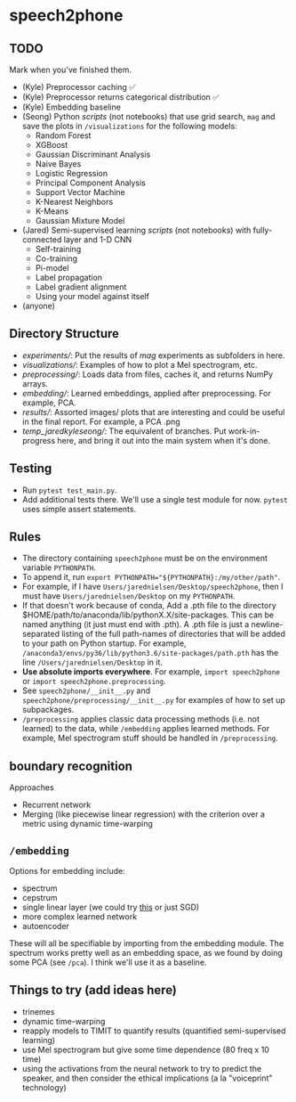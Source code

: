 # speech2phone

## TODO

Mark when you've finished them.

- (Kyle) Preprocessor caching ✅
- (Kyle) Preprocessor returns categorical distribution ✅
- (Kyle) Embedding baseline
- (Seong) Python *scripts* (not notebooks) that use grid search, `mag` and save the plots in `/visualizations` for the following models:
  - Random Forest
  - XGBoost
  - Gaussian Discriminant Analysis
  - Naive Bayes
  - Logistic Regression
  - Principal Component Analysis
  - Support Vector Machine
  - K-Nearest Neighbors
  - K-Means
  - Gaussian Mixture Model
- (Jared) Semi-supervised learning *scripts* (not notebooks) with fully-connected layer and 1-D CNN
  - Self-training
  - Co-training
  - Pi-model
  - Label propagation
  - Label gradient alignment
  - Using your model against itself
- (anyone)

## Directory Structure

- *experiments/*: Put the results of *mag* experiments as subfolders in here.
- *visualizations/*: Examples of how to plot a Mel spectrogram, etc.
- *preprocessing/*: Loads data from files, caches it, and returns NumPy arrays.
- *embedding/*: Learned embeddings, applied after preprocessing. For example, PCA.
- *results/*: Assorted images/ plots that are interesting and could be useful in the final report. For example, a PCA .png
- *temp_jaredkyleseong/*: The equivalent of branches. Put work-in-progress here, and bring it out into the main system when it's done.

## Testing

- Run `pytest test_main.py`.
- Add additional tests there. We'll use a single test module for now. `pytest` uses simple assert statements.

## Rules

- The directory containing `speech2phone` must be on the environment variable `PYTHONPATH`.
- To append it, run `export PYTHONPATH="${PYTHONPATH}:/my/other/path"`.
- For example, if I have `Users/jarednielsen/Desktop/speech2phone`, then I must have `Users/jarednielsen/Desktop` on my `PYTHONPATH`.
- If that doesn't work because of conda, Add a .pth file to the directory $HOME/path/to/anaconda/lib/pythonX.X/site-packages. This can be named anything (it just must end with .pth). A .pth file is just a newline-separated listing of the full path-names of directories that will be added to your path on Python startup. For example, `/anaconda3/envs/py36/lib/python3.6/site-packages/path.pth` has the line `/Users/jarednielsen/Desktop` in it.
- **Use absolute imports everywhere**. For example, `import speech2phone` or `import speech2phone.preprocessing`.
- See `speech2phone/__init__.py` and `speech2phone/preprocessing/__init__.py` for examples of how to set up subpackages.
- `/preprocessing` applies classic data processing methods (i.e. not learned) to the data, while `/embedding` applies learned methods. For example, Mel spectrogram stuff should be handled in `/preprocessing`.

## boundary recognition

Approaches

- Recurrent network
- Merging (like piecewise linear regression) with the criterion over a metric using dynamic time-warping

## `/embedding`

Options for embedding include:

- spectrum
- cepstrum
- single linear layer (we could try [this](https://ai.stanford.edu/~ang/papers/nips02-metric.pdf) or just SGD)
- more complex learned network
- autoencoder

These will all be specifiable by importing from the embedding module. The spectrum works pretty well as an embedding space, as we found by doing some PCA (see `/pca`). I think we'll use it as a baseline.

## Things to try (add ideas here)

- trinemes
- dynamic time-warping
- reapply models to TIMIT to quantify results (quantified semi-supervised learning)
- use Mel spectrogram but give some time dependence (80 freq x 10 time)
- using the activations from the neural network to try to predict the speaker, and then consider the ethical implications (a la "voiceprint" technology)
